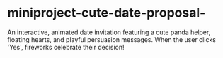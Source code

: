 # miniproject-cute-date-proposal-
An interactive, animated date invitation featuring a cute panda helper, floating hearts, and playful persuasion messages. When the user clicks 'Yes', fireworks celebrate their decision!
